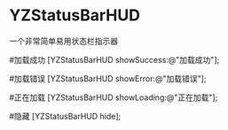 # YZStatusBarHUD
一个非常简单易用状态栏指示器

#加载成功
[YZStatusBarHUD showSuccess:@"加载成功"];

#加载错误
[YZStatusBarHUD showError:@"加载错误"];

#正在加载
[YZStatusBarHUD showLoading:@"正在加载"];

#隐藏
[YZStatusBarHUD hide];
